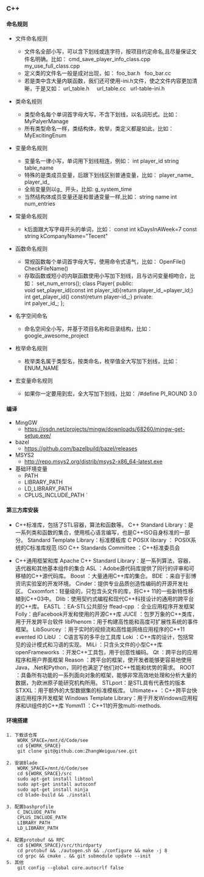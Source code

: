 ### C++
#### 命名规则
* 文件命名规则
    * 文件名全部小写，可以含下划线或连字符，按项目约定命名,且尽量保证文件名明确。比如：
        cmd_save_player_info_class.cpp
        my_use_full_class.cpp
    * 定义类的文件名一般是成对出现，如：
        foo_bar.h   
        foo_bar.cc  
    * 若是类中含大量内联函数，我们还可使用-ini.h文件，使之文件内容更加清晰，于是又如：
        url_table.h     
        url_table.cc  
        url-table-ini.h

* 类命名规则
    * 类型命名每个单词首字母大写，不含下划线，以名词形式。比如： 
        MyPalyerManage
    * 所有类型命名一样，类结构体，枚举，类定义都是如此，比如：
        MyExcitingEnum

* 变量命名规则  
    * 变量名一律小写，单词用下划线相连，例如：
        int player_id
        string table_name 
    * 特殊的是类成员变量，后跟下划线区别普通变量，比如： 
        player_name_
        player_id_
    * 全局变量则以g_  开头，比如:
        g_system_time
    * 当然结构体成员变量还是和普通变量一样,比如：
        string name
        int num_entries
* 常量命名规则
    * k后面跟大写字母开头的单词，比如：
        const int kDaysInAWeek=7
        const string kCompanyName="Tecent"
* 函数命名规则
    * 常规函数每个单词首字母大写，使用命令式语气，比如：
        OpenFile()
        CheckFileName()
    * 存取函数或短小的内联函数使用小写加下划线，且与访问变量相吻合，比如：
        set_num_errors();
        class Player{ 
            public:   
                void set_player_id(const int player_id){return player_id_=player_id;}   
                int get_player_id() 
                const{return player-id_;} 
            private:   
                int palyer_id_;
        };
* 名字空间命名
    * 命名空间全小写，并基于项目名称和目录结构，比如：
        google_awesome_project
* 枚举命名规则
    * 枚举类名属于类型名，按类命名，枚举值全大写加下划线，比如：
        ENUM_NAME
* 宏变量命名规则
    * 如果你一定要用到宏，全大写加下划线，比如：
    /#define PI_ROUND 3.0


#### 编译
* MingGW
    * https://osdn.net/projects/mingw/downloads/68260/mingw-get-setup.exe/
* bazel
    * https://github.com/bazelbuild/bazel/releases
* MSYS2
    * http://repo.msys2.org/distrib/msys2-x86_64-latest.exe
* 基础环境变量
    * PATH
    * LIBRARY_PATH
    * LD_LIBRARY_PATH
    * CPLUS_INCLUDE_PATH
`

#### 第三方库安装

* C++标准库，包括了STL容器，算法和函数等。
    C++ Standard Library：是一系列类和函数的集合，使用核心语言编写，也是C++ISO自身标准的一部分。
    Standard Template Library：标准模板库
    C POSIX library ： POSIX系统的C标准库规范
    ISO C++ Standards Committee ：C++标准委员会

* C++通用框架和库
    Apache C++ Standard Library：是一系列算法，容器，迭代器和其他基本组件的集合
    ASL ：Adobe源代码库提供了同行的评审和可移植的C++源代码库。
    Boost ：大量通用C++库的集合。
    BDE ：来自于彭博资讯实验室的开发环境。
    Cinder：提供专业品质创造性编码的开源开发社区。
    Cxxomfort：轻量级的，只包含头文件的库，将C++ 11的一些新特性移植到C++03中。
    Dlib：使用契约式编程和现代C++科技设计的通用的跨平台的C++库。
    EASTL ：EA-STL公共部分
    ffead-cpp ：企业应用程序开发框架
    Folly：由Facebook开发和使用的开源C++库
    JUCE ：包罗万象的C++类库，用于开发跨平台软件
    libPhenom：用于构建高性能和高度可扩展性系统的事件框架。
    LibSourcey ：用于实时的视频流和高性能网络应用程序的C++11 evented IO
    LibU ： C语言写的多平台工具库
    Loki ：C++库的设计，包括常见的设计模式和习语的实现。
    MiLi ：只含头文件的小型C++库
    openFrameworks ：开发C++工具包，用于创意性编码。
    Qt ：跨平台的应用程序和用户界面框架
    Reason ：跨平台的框架，使开发者能够更容易地使用Java，.Net和Python，同时也满足了他们对C++性能和优势的需求。
    ROOT ：具备所有功能的一系列面向对象的框架，能够非常高效地处理和分析大量的数据，为欧洲原子能研究机构所用。
    STLport：是STL具有代表性的版本
    STXXL：用于额外的大型数据集的标准模板库。
    Ultimate++ ：C++跨平台快速应用程序开发框架
    Windows Template Library：用于开发Windows应用程序和UI组件的C++库
    Yomm11 ：C++11的开放multi-methods.

#### 环境搭建
```
1. 下载该仓库
    WORK_SPACE=/mnt/d/Code/see
    cd ${WORK_SPACE}
    git clone git@github.com:ZhangWeiguo/see.git

2. 安装Blade
    WORK_SPACE=/mnt/d/Code/see
    cd ${WORK_SPACE}/src
    sudo apt-get install libtool
    sudo apt-get install autoconf
    sudo apt-get install ninja
    cd blade-build && ./install

3. 配置bashprofile
    C_INCLUDE_PATH
    CPLUS_INCLUDE_PATH
    LIBRARY_PATH
    LD_LIBRARY_PATH

4. 配置protobuf && RPC
    cd ${WORK_SPACE}/src/thirdparty
    cd protobuf && ./autogen.sh && ./configure && make -j 8
    cd grpc && cmake . && git submodule update --init
5. 其他
    git config --global core.autocrlf false

```
